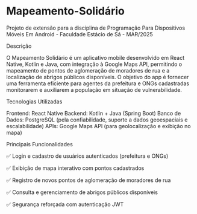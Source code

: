 # Mapeamento-Solidário

Projeto de extensão para a disciplina de Programação Para Dispositivos Móveis Em Android - Faculdade Estácio de Sá - MAR/2025

Descrição

O Mapeamento Solidário é um aplicativo mobile desenvolvido em React Native, Kotlin e Java, com integração à Google Maps API, permitindo o mapeamento de pontos de aglomeração de moradores de rua e a localização de abrigos públicos disponíveis. O objetivo do app é fornecer uma ferramenta eficiente para agentes da prefeitura e ONGs cadastradas monitorarem e auxiliarem a população em situação de vulnerabilidade.

Tecnologias Utilizadas

Frontend: React Native
Backend: Kotlin + Java (Spring Boot)
Banco de Dados: PostgreSQL (pela confiabilidade, suporte a dados geoespaciais e escalabilidade)
APIs: Google Maps API (para geolocalização e exibição no mapa)

Principais Funcionalidades

✅ Login e cadastro de usuários autenticados (prefeitura e ONGs)

✅ Exibição de mapa interativo com pontos cadastrados

✅ Registro de novos pontos de aglomeração de moradores de rua

✅ Consulta e gerenciamento de abrigos públicos disponíveis

✅ Segurança reforçada com autenticação JWT

